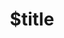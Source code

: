 ---
title: $title
second_title: Aspose.Diagram لمرجع .NET API
description: $description
type: docs
weight: $weight
url: /ar/net/$ref/
---